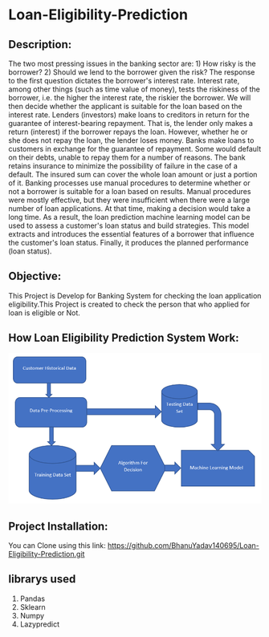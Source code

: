 # Loan-Eligibility-Prediction

## Description:

The two most pressing issues in the banking sector are: 1) How risky is the borrower? 2) Should we lend to the borrower given the risk? The response to the first question dictates the borrower's interest rate. Interest rate, among other things (such as time value of money), tests the riskiness of the borrower, i.e. the higher the interest rate, the riskier the borrower. We will then decide whether the applicant is suitable for the loan based on the interest rate. Lenders (investors) make loans to creditors in return for the guarantee of interest-bearing repayment. That is, the lender only makes a return (interest) if the borrower repays the loan. However, whether he or she does not repay the loan, the lender loses money. Banks make loans to customers in exchange for the guarantee of repayment. Some would default on their debts, unable to repay them for a number of reasons. The bank retains insurance to minimize the possibility of failure in the case of a default. The insured sum can cover the whole loan amount or just a portion of it. Banking processes use manual procedures to determine whether or not a borrower is suitable for a loan based on results. Manual procedures were mostly effective, but they were insufficient when there were a large number of loan applications. At that time, making a decision would take a long time. As a result, the loan prediction machine learning model can be used to assess a customer's loan status and build strategies. This model extracts and introduces the essential features of a borrower that influence the customer's loan status. Finally, it produces the planned performance (loan status).

## Objective:

This Project is Develop for Banking System for checking the loan application eligibility.This Project is created to check the person that who applied for loan is eligible or Not.

## How Loan Eligibility Prediction System Work:

![image](https://github.com/BhanuYadav140695/Loan-Eligibility-Prediction/blob/main/Proposed%20Model.png)

## Project Installation:

You can Clone using this link:
https://github.com/BhanuYadav140695/Loan-Eligibility-Prediction.git

## librarys used
1) Pandas
2) Sklearn
3) Numpy
4) Lazypredict

